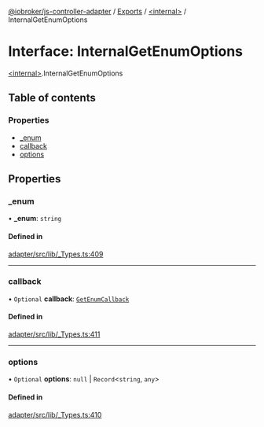 [@iobroker/js-controller-adapter](../README.md) / [Exports](../modules.md) / [\<internal\>](../modules/internal_.md) / InternalGetEnumOptions

# Interface: InternalGetEnumOptions

[\<internal\>](../modules/internal_.md).InternalGetEnumOptions

## Table of contents

### Properties

- [\_enum](internal_.InternalGetEnumOptions.md#_enum)
- [callback](internal_.InternalGetEnumOptions.md#callback)
- [options](internal_.InternalGetEnumOptions.md#options)

## Properties

### \_enum

• **\_enum**: `string`

#### Defined in

[adapter/src/lib/_Types.ts:409](https://github.com/ioBroker/ioBroker.js-controller/blob/91f9b082f16aa9a511b440c286768c78810f47d7/packages/adapter/src/lib/_Types.ts#L409)

___

### callback

• `Optional` **callback**: [`GetEnumCallback`](../modules/internal_.md#getenumcallback)

#### Defined in

[adapter/src/lib/_Types.ts:411](https://github.com/ioBroker/ioBroker.js-controller/blob/91f9b082f16aa9a511b440c286768c78810f47d7/packages/adapter/src/lib/_Types.ts#L411)

___

### options

• `Optional` **options**: ``null`` \| `Record`\<`string`, `any`\>

#### Defined in

[adapter/src/lib/_Types.ts:410](https://github.com/ioBroker/ioBroker.js-controller/blob/91f9b082f16aa9a511b440c286768c78810f47d7/packages/adapter/src/lib/_Types.ts#L410)
